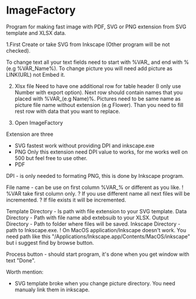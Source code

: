 # ImageFactory
Program for making fast image with PDF, SVG or PNG extension from SVG template and XLSX data.

1.First Create or take SVG from Inkscape (Other program will be not checked).

To change text all your text fields need to start with %VAR_ and end with % (e.g %VAR_Name%).
To change picture you will need add picture as LINK(URL) not Embed it.

2. Xlsx file
Need to have one additional row for table header (I only use Number with export option).
Next row should contain names that you placed with %VAR_(e.g Name)%.
Pictures need to be same name as picture file name without extension (e.g Flower).
Than you need to fill rest row with data that you want to replace.

3. Open ImageFactory

Extension are three
- SVG
   fastest work without providing DPI and inkscape.exe
- PNG
  Only this extension need DPI value to works, for me works well on 500 but feel free to use other.
- PDF

DPI - is only needed to formating PNG, this is done by Inkscape program.

File name - can be use on first column %VAR_<something>% or different as you like.
! %VAR take first column only.
? If you use different name all next files will be incremented.
? If file exists it will be incremented.

Template Directory - Is path with file extension to your SVG template.
Data Directory - Path with file name abd extebsuib to your XLSX.
Output Directory - Path to folder where files will be saved.
Inkscape Directory - path to Inkscape.exe.
! On MacOS application/Inkscape doesn't work. You need path like this "/Applications/Inkscape.app/Contents/MacOS/inkscape" but i suggest find by browse button.

Process button - should start program, it's done when you get window with text "Done".

Worth mention:
- SVG template broke when you change picture directory. You need manualy link them in inkscape.

 
